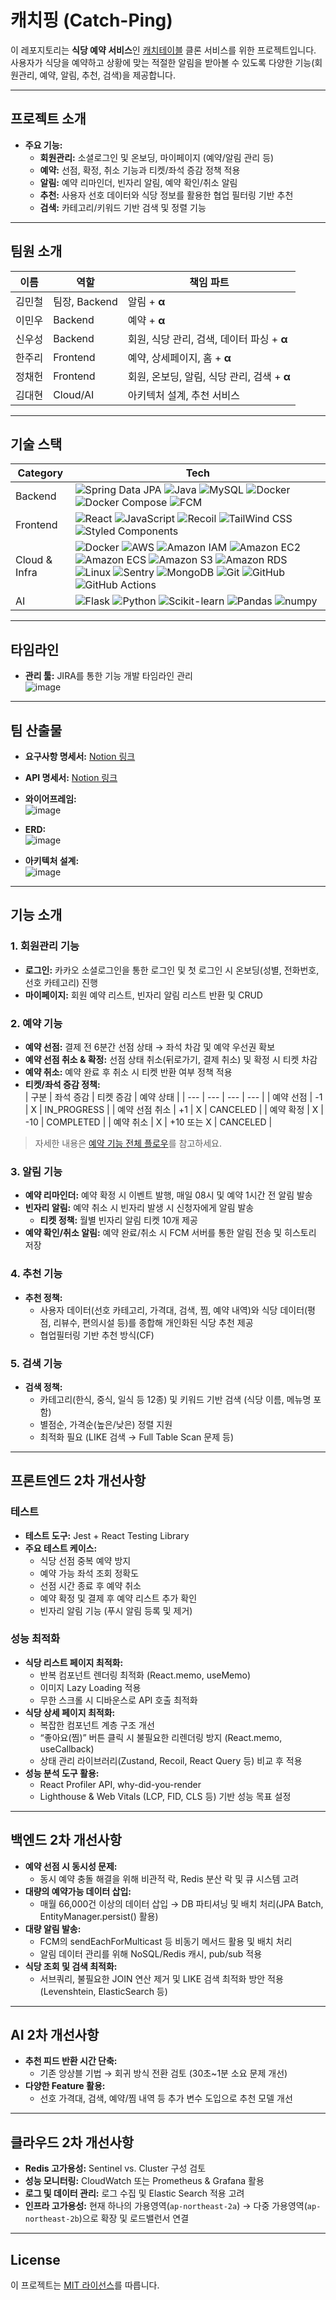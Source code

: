 # 캐치핑 (Catch-Ping)

이 레포지토리는 **식당 예약 서비스**인 [캐치테이블](https://app.catchtable.co.kr/index.html) 클론 서비스를 위한 프로젝트입니다.  
사용자가 식당을 예약하고 상황에 맞는 적절한 알림을 받아볼 수 있도록 다양한 기능(회원관리, 예약, 알림, 추천, 검색)을 제공합니다.

---

## 프로젝트 소개

- **주요 기능:**  
  - **회원관리:** 소셜로그인 및 온보딩, 마이페이지 (예약/알림 관리 등)
  - **예약:** 선점, 확정, 취소 기능과 티켓/좌석 증감 정책 적용
  - **알림:** 예약 리마인더, 빈자리 알림, 예약 확인/취소 알림
  - **추천:** 사용자 선호 데이터와 식당 정보를 활용한 협업 필터링 기반 추천
  - **검색:** 카테고리/키워드 기반 검색 및 정렬 기능

---

## 팀원 소개

| **이름** | **역할** | **책임 파트** |
| --- | --- | --- |
| 김민철 | 팀장, Backend | 알림 + **α** |
| 이민우 | Backend | 예약 + **α** |
| 신우성 | Backend | 회원, 식당 관리, 검색, 데이터 파싱 + **α** |
| 한주리 | Frontend | 예약, 상세페이지, 홈 + **α** |
| 정채헌 | Frontend | 회원, 온보딩, 알림, 식당 관리, 검색 + **α** |
| 김대현 | Cloud/AI | 아키텍처 설계, 추천 서비스 |

---

## 기술 스택

<table>
    <thead>
        <tr>
            <th>Category</th>
            <th>Tech</th>
        </tr>
    </thead>
    <tbody>
        <tr>
            <td>Backend</td>
            <td>
                <img src="https://img.shields.io/badge/Spring%20Data%20JPA-6DB33F?style=flat&logo=spring" alt="Spring Data JPA">
                <img src="https://img.shields.io/badge/Java-ED8B00?style=flat&logo=java&logoColor=white" alt="Java">
                <img src="https://img.shields.io/badge/MySQL-4479A1?style=flat&logo=mysql&logoColor=white" alt="MySQL">
                <img src="https://img.shields.io/badge/Docker-2496ED?style=flat&logo=Docker&logoColor=white" alt="Docker">
                <img src="https://img.shields.io/badge/Docker%20Compose-2496ED?style=flat&logo=docker-compose&logoColor=white" alt="Docker Compose">
                <img src="https://img.shields.io/badge/FCM-FFCA28?style=flat&logo=firebase&logoColor=white" alt="FCM">
            </td>
        </tr>
        <tr>
            <td>Frontend</td>
            <td>
                <img src="https://img.shields.io/badge/React-61DAFB?style=flat&logo=React&logoColor=white" alt="React">
                <img src="https://img.shields.io/badge/JavaScript-F7DF1E?style=flat&logo=JavaScript&logoColor=black" alt="JavaScript">
                <img src="https://img.shields.io/badge/Recoil-000000?style=flat" alt="Recoil">
                <img src="https://img.shields.io/badge/Tailwind_CSS-38B2AC?style=flat&logo=tailwind-css&logoColor=white" alt="TailWind CSS">
                <img src="https://img.shields.io/badge/Styled_Components-DB7093?style=flat&logo=styled-components&logoColor=white" alt="Styled Components">
            </td>
        </tr>
        <tr>
            <td>Cloud & Infra</td>
            <td>
                    <img src="https://img.shields.io/badge/Docker-2496ED?style=flat&logo=Docker&logoColor=white" alt="Docker">
                    <img src="https://img.shields.io/badge/AWS-232F3E?style=flat&logo=amazonwebservices&logoColor=white" alt="AWS">
                    <img src="https://img.shields.io/badge/Amazon%20IAM-DD344C?style=flat&logo=amazoniam&logoColor=white" alt="Amazon IAM">
                    <img src="https://img.shields.io/badge/Amazon%20EC2-FF9900?style=flat&logo=AmazonEC2&logoColor=white" alt="Amazon EC2">
                    <img src="https://img.shields.io/badge/Amazon%20ECS-FF9900?style=flat&logo=AmazonECS&logoColor=white" alt="Amazon ECS">
                    <img src="https://img.shields.io/badge/Amazon%20S3-569A31?style=flat&logo=AmazonS3&logoColor=white" alt="Amazon S3">
                    <img src="https://img.shields.io/badge/Amazon%20RDS-527FFF?style=flat&logo=AmazonRDS&logoColor=white" alt="Amazon RDS">
                    <img src="https://img.shields.io/badge/Linux-FCC624?style=flat&logo=Linux&logoColor=black" alt="Linux">
                    <img src="https://img.shields.io/badge/Sentry-FF6500?style=flat&logo=Sentry&logoColor=white" alt="Sentry">
                    <img src="https://img.shields.io/badge/MongoDB-47A248?style=flat&logo=MongoDB&logoColor=white" alt="MongoDB">
                    <img src="https://img.shields.io/badge/Git-F05032?style=flat&logo=Git&logoColor=white" alt="Git">
                    <img src="https://img.shields.io/badge/GitHub-181717?style=flat&logo=GitHub&logoColor=white" alt="GitHub">
                    <img src="https://img.shields.io/badge/GitHub%20Actions-2088FF?style=flat&logo=githubactions&logoColor=white" alt="GitHub Actions">
            </td>
        </tr>
        <tr>
            <td>AI</td>
            <td>
                <img src="https://img.shields.io/badge/Flask-000000?style=flat&logo=flask&logoColor=white" alt="Flask">
                <img src="https://img.shields.io/badge/Python-3776AB?style=flat&logo=Python&logoColor=white" alt="Python">
                <img src="https://img.shields.io/badge/scikit--learn-F7931E?style=flat&logo=scikit-learn&logoColor=white" alt="Scikit-learn">
                <img src="https://img.shields.io/badge/Pandas-150458?style=flat&logo=pandas&logoColor=white" alt="Pandas">
                <img src="https://img.shields.io/badge/numpy-013243?style=flat&logo=numpy&logoColor=white" alt="numpy">
            </td>
        </tr>
    </tbody>
</table>



---

## 타임라인

- **관리 툴:** JIRA를 통한 기능 개발 타임라인 관리  
![image](https://github.com/user-attachments/assets/f944427f-3e2f-44de-8645-708242cfee1c)

---

## 팀 산출물

- **요구사항 명세서:** [Notion 링크](https://www.notion.so/a3e85eb422304573977ba8db3dfce3ca?pvs=21)
- **API 명세서:** [Notion 링크](https://www.notion.so/API-18cea615225081d9a434c759bcca3576?pvs=21)
- **와이어프레임:**  
![image](https://github.com/user-attachments/assets/0a96a2d4-dfbf-4378-91d1-28d9da35f1a8)
- **ERD:**  
![image](https://github.com/user-attachments/assets/9d12dd59-1605-4a36-9a17-96f777e5c671)

- **아키텍처 설계:**  
![image](https://github.com/user-attachments/assets/81afc291-ece4-4972-8125-cbd8afccff87)

---

## 기능 소개

### 1. 회원관리 기능
- **로그인:** 카카오 소셜로그인을 통한 로그인 및 첫 로그인 시 온보딩(성별, 전화번호, 선호 카테고리) 진행
- **마이페이지:** 회원 예약 리스트, 빈자리 알림 리스트 반환 및 CRUD

### 2. 예약 기능
- **예약 선점:** 결제 전 6분간 선점 상태 → 좌석 차감 및 예약 우선권 확보  
- **예약 선점 취소 & 확정:** 선점 상태 취소(뒤로가기, 결제 취소) 및 확정 시 티켓 차감  
- **예약 취소:** 예약 완료 후 취소 시 티켓 반환 여부 정책 적용  
- **티켓/좌석 증감 정책:**  
  | 구분 | 좌석 증감 | 티켓 증감 | 예약 상태 |
  | --- | --- | --- | --- |
  | 예약 선점 | -1 | X | IN_PROGRESS |
  | 예약 선점 취소 | +1 | X | CANCELED |
  | 예약 확정 | X | -10 | COMPLETED |
  | 예약 취소 | X | +10 또는 X | CANCELED |

> 자세한 내용은 [예약 기능 전체 플로우](https://www.notion.so/974369cfd57a42b5a139ecd5fb40a849?pvs=21)를 참고하세요.

### 3. 알림 기능
- **예약 리마인더:** 예약 확정 시 이벤트 발행, 매일 08시 및 예약 1시간 전 알림 발송
- **빈자리 알림:** 예약 취소 시 빈자리 발생 시 신청자에게 알림 발송  
  - **티켓 정책:** 월별 빈자리 알림 티켓 10개 제공
- **예약 확인/취소 알림:** 예약 완료/취소 시 FCM 서버를 통한 알림 전송 및 히스토리 저장

### 4. 추천 기능
- **추천 정책:**  
  - 사용자 데이터(선호 카테고리, 가격대, 검색, 찜, 예약 내역)와 식당 데이터(평점, 리뷰수, 편의시설 등)를 종합해 개인화된 식당 추천 제공  
  - 협업필터링 기반 추천 방식(CF)

### 5. 검색 기능
- **검색 정책:**  
  - 카테고리(한식, 중식, 일식 등 12종) 및 키워드 기반 검색 (식당 이름, 메뉴명 포함)  
  - 별점순, 가격순(높은/낮은) 정렬 지원  
  - 최적화 필요 (LIKE 검색 → Full Table Scan 문제 등)

---

## 프론트엔드 2차 개선사항

### 테스트
- **테스트 도구:** Jest + React Testing Library  
- **주요 테스트 케이스:**  
  - 식당 선점 중복 예약 방지  
  - 예약 가능 좌석 조회 정확도  
  - 선점 시간 종료 후 예약 취소  
  - 예약 확정 및 결제 후 예약 리스트 추가 확인  
  - 빈자리 알림 기능 (푸시 알림 등록 및 제거)

### 성능 최적화
- **식당 리스트 페이지 최적화:**  
  - 반복 컴포넌트 렌더링 최적화 (React.memo, useMemo)  
  - 이미지 Lazy Loading 적용  
  - 무한 스크롤 시 디바운스로 API 호출 최적화
- **식당 상세 페이지 최적화:**  
  - 복잡한 컴포넌트 계층 구조 개선  
  - “좋아요(찜)” 버튼 클릭 시 불필요한 리렌더링 방지 (React.memo, useCallback)  
  - 상태 관리 라이브러리(Zustand, Recoil, React Query 등) 비교 후 적용
- **성능 분석 도구 활용:**  
  - React Profiler API, why-did-you-render  
  - Lighthouse & Web Vitals (LCP, FID, CLS 등) 기반 성능 목표 설정

---

## 백엔드 2차 개선사항

- **예약 선점 시 동시성 문제:**  
  - 동시 예약 충돌 해결을 위해 비관적 락, Redis 분산 락 및 큐 시스템 고려
- **대량의 예약가능 데이터 삽입:**  
  - 매월 66,000건 이상의 데이터 삽입 → DB 파티셔닝 및 배치 처리(JPA Batch, EntityManager.persist() 활용)
- **대량 알림 발송:**  
  - FCM의 sendEachForMulticast 등 비동기 메서드 활용 및 배치 처리  
  - 알림 데이터 관리를 위해 NoSQL/Redis 캐시, pub/sub 적용
- **식당 조회 및 검색 최적화:**  
  - 서브쿼리, 불필요한 JOIN 연산 제거 및 LIKE 검색 최적화 방안 적용 (Levenshtein, ElasticSearch 등)

---

## AI 2차 개선사항

- **추천 피드 반환 시간 단축:**  
  - 기존 앙상블 기법 → 회귀 방식 전환 검토 (30초~1분 소요 문제 개선)
- **다양한 Feature 활용:**  
  - 선호 가격대, 검색, 예약/찜 내역 등 추가 변수 도입으로 추천 모델 개선

---

## 클라우드 2차 개선사항

- **Redis 고가용성:** Sentinel vs. Cluster 구성 검토
- **성능 모니터링:** CloudWatch 또는 Prometheus & Grafana 활용
- **로그 및 데이터 관리:** 로그 수집 및 Elastic Search 적용 고려
- **인프라 고가용성:** 현재 하나의 가용영역(`ap-northeast-2a`) → 다중 가용영역(`ap-northeast-2b`)으로 확장 및 로드밸런서 연결

---
## License

이 프로젝트는 [MIT 라이선스](LICENSE)를 따릅니다.
